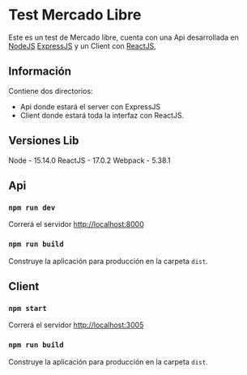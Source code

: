 # Test Mercado Libre

Este es un test de Mercado libre, cuenta con una Api desarrollada en [NodeJS](https://nodejs.org/en/) [ExpressJS](https://expressjs.com/) y un Client con [ReactJS](https://reactjs.org/), 


## Información

Contiene dos directorios:
- Api donde estará el server con ExpressJS
- Client donde estará toda la interfaz con ReactJS.


## Versiones Lib

Node - 15.14.0
ReactJS - 17.0.2
Webpack - 5.38.1


## Api

### `npm run dev`

Correrá el servidor [http://localhost:8000](http://localhost:8000)

### `npm run build`

Construye la aplicación para producción en la carpeta `dist`.

## Client

### `npm start`

Correrá el servidor [http://localhost:3005](http://localhost:3005)

### `npm run build`

Construye la aplicación para producción en la carpeta `dist`.

